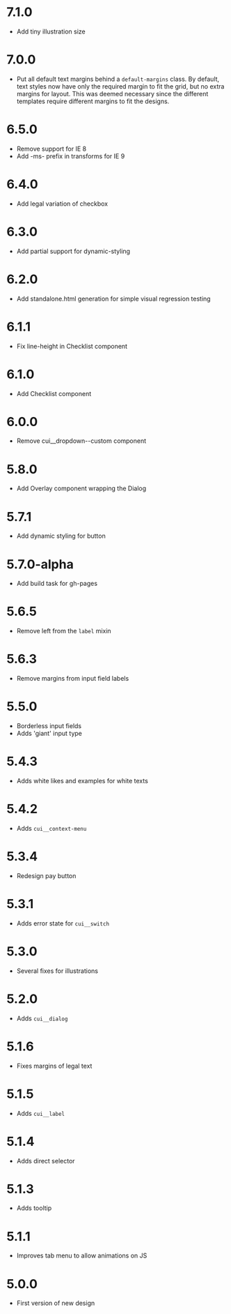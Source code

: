 # 7.1.0

- Add tiny illustration size

# 7.0.0

- Put all default text margins behind a `default-margins` class. By default, text styles now have only the required margin to fit the grid, but no extra margins for layout. This was deemed necessary since the different templates require different margins to fit the designs.

# 6.5.0

- Remove support for IE 8
- Add -ms- prefix in transforms for IE 9

# 6.4.0

- Add legal variation of checkbox

# 6.3.0

- Add partial support for dynamic-styling

# 6.2.0

- Add standalone.html generation for simple visual regression testing

# 6.1.1

- Fix line-height in Checklist component

# 6.1.0

- Add Checklist component

# 6.0.0

- Remove cui__dropdown--custom component

# 5.8.0

- Add Overlay component wrapping the Dialog

# 5.7.1

- Add dynamic styling for button

# 5.7.0-alpha

- Add build task for gh-pages

# 5.6.5

- Remove left from the `label` mixin

# 5.6.3

- Remove margins from input field labels

# 5.5.0

- Borderless input fields
- Adds 'giant' input type

# 5.4.3

- Adds white likes and examples for white texts

# 5.4.2

- Adds `cui__context-menu`

# 5.3.4

- Redesign pay button

# 5.3.1

- Adds error state for `cui__switch`

# 5.3.0

- Several fixes for illustrations

# 5.2.0

- Adds `cui__dialog`

# 5.1.6

- Fixes margins of legal text

# 5.1.5

- Adds `cui__label`

# 5.1.4

- Adds direct selector

# 5.1.3

- Adds tooltip

# 5.1.1

- Improves tab menu to allow animations on JS


# 5.0.0

- First version of new design
